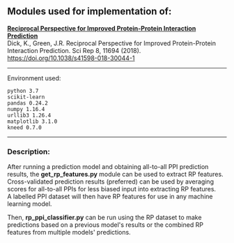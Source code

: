 ## Modules used for implementation of:  
**[Reciprocal Perspective for Improved Protein-Protein Interaction Prediction](https://github.com/hashemifar/DPPI)**  
Dick, K., Green, J.R. Reciprocal Perspective for Improved Protein-Protein Interaction Prediction. Sci Rep 8, 11694 (2018). https://doi.org/10.1038/s41598-018-30044-1  
  
___
Environment used:

    python 3.7  
    scikit-learn  
    pandas 0.24.2  
    numpy 1.16.4  
    urllib3 1.26.4  
    matplotlib 3.1.0  
    kneed 0.7.0  
___

### Description:  
After running a prediction model and obtaining all-to-all PPI prediction results, the **get_rp_features.py** module can be used to extract RP features.  
Cross-validated prediction results (preferred) can be used by averaging scores for all-to-all PPIs for less biased input into extracting RP features.  
A labelled PPI dataset will then have RP features for use in any machine learning model.  
  
Then, **rp_ppi_classifier.py** can be run using the RP dataset to make predictions based on a previous model's results or the combined RP features from multiple models' predictions.  

